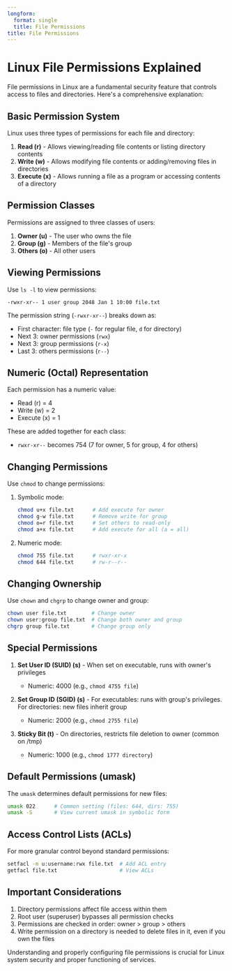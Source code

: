 ```yaml
---
longform:
  format: single
  title: File Permissions
title: File Permissions
---
```

# Linux File Permissions Explained

File permissions in Linux are a fundamental security feature that controls access to files and directories. Here's a comprehensive explanation:

## Basic Permission System

Linux uses three types of permissions for each file and directory:

1. **Read (r)** - Allows viewing/reading file contents or listing directory contents
2. **Write (w)** - Allows modifying file contents or adding/removing files in directories
3. **Execute (x)** - Allows running a file as a program or accessing contents of a directory

## Permission Classes

Permissions are assigned to three classes of users:

1. **Owner (u)** - The user who owns the file
2. **Group (g)** - Members of the file's group
3. **Others (o)** - All other users

## Viewing Permissions

Use `ls -l` to view permissions:

```
-rwxr-xr-- 1 user group 2048 Jan 1 10:00 file.txt
```

The permission string (`-rwxr-xr--`) breaks down as:
- First character: file type (`-` for regular file, `d` for directory)
- Next 3: owner permissions (`rwx`)
- Next 3: group permissions (`r-x`)
- Last 3: others permissions (`r--`)

## Numeric (Octal) Representation

Each permission has a numeric value:
- Read (r) = 4
- Write (w) = 2
- Execute (x) = 1

These are added together for each class:
- `rwxr-xr--` becomes 754 (7 for owner, 5 for group, 4 for others)

## Changing Permissions

Use `chmod` to change permissions:

1. Symbolic mode:
   ```bash
   chmod u+x file.txt      # Add execute for owner
   chmod g-w file.txt      # Remove write for group
   chmod o=r file.txt      # Set others to read-only
   chmod a+x file.txt      # Add execute for all (a = all)
   ```

2. Numeric mode:
   ```bash
   chmod 755 file.txt      # rwxr-xr-x
   chmod 644 file.txt      # rw-r--r--
   ```

## Changing Ownership

Use `chown` and `chgrp` to change owner and group:
```bash
chown user file.txt        # Change owner
chown user:group file.txt  # Change both owner and group
chgrp group file.txt       # Change group only
```

## Special Permissions

1. **Set User ID (SUID) (s)** - When set on executable, runs with owner's privileges
   - Numeric: 4000 (e.g., `chmod 4755 file`)

2. **Set Group ID (SGID) (s)** - For executables: runs with group's privileges. For directories: new files inherit group
   - Numeric: 2000 (e.g., `chmod 2755 file`)

3. **Sticky Bit (t)** - On directories, restricts file deletion to owner (common on /tmp)
   - Numeric: 1000 (e.g., `chmod 1777 directory`)

## Default Permissions (umask)

The `umask` determines default permissions for new files:
```bash
umask 022      # Common setting (files: 644, dirs: 755)
umask -S       # View current umask in symbolic form
```

## Access Control Lists (ACLs)

For more granular control beyond standard permissions:
```bash
setfacl -m u:username:rwx file.txt  # Add ACL entry
getfacl file.txt                    # View ACLs
```

## Important Considerations

1. Directory permissions affect file access within them
2. Root user (superuser) bypasses all permission checks
3. Permissions are checked in order: owner > group > others
4. Write permission on a directory is needed to delete files in it, even if you own the files

Understanding and properly configuring file permissions is crucial for Linux system security and proper functioning of services.